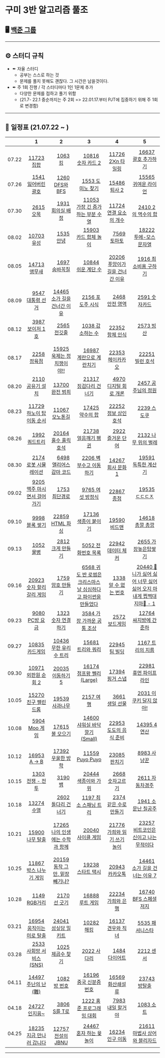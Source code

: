 # 구미 3반 알고리즘 풀조

## 🖥 [백준 그룹](https://www.acmicpc.net/group/11830)
-----------------------
## ⚙ 스터디 규칙


- ✒ 자율 스터디
    - 공부는 스스로 하는 것
    - 문제를 풀지 못해도 괜찮다. 그 시간은 남을것이다.
- ✒ 주 1회 진행 / 각 스터디마다 1인 1문제 추가
    - 다양한 문제를 접하고 풀기 위함
    - (21.7- 22.1 중순까지는 주 2회 => 22.01.17.부터 PJT에 집중하기 위해 주 1회로 변경함)
-----------------------
## 📅 일정표 (21.07.22 ~ )
| |1|2|3|4|5|
|:--:|:--:|:--:|:--:|:--:|:--:|
|07.22|<img src="https://static.solved.ac/tier_small/6.svg" width="14" height="14">[11723 집합](https://boj.kr/11723)|<img src="https://static.solved.ac/tier_small/7.svg" width="14" height="14">[1063 킹](https://boj.kr/1063)|<img src="https://static.solved.ac/tier_small/7.svg" width="14" height="14">[10816 숫자 카드 2](https://boj.kr/10816)|<img src="https://static.solved.ac/tier_small/8.svg" width="14" height="14">[11726 2⨉n 타일링](https://boj.kr/11726)|<img src="https://static.solved.ac/tier_small/13.svg" width="14" height="14">[16637 괄호 추가하기](https://boj.kr/11637)|
|07.26|<img src="https://static.solved.ac/tier_small/9.svg" width="14" height="14">[1541 잃어버린 괄호](https://boj.kr/1541)|<img src="https://static.solved.ac/tier_small/9.svg" width="14" height="14">[1260 DFS와 BFS](https://boj.kr/1260)|<img src="https://static.solved.ac/tier_small/10.svg" width="14" height="14">[1553 도미노 찾기](https://boj.kr/1553)|<img src="https://static.solved.ac/tier_small/10.svg" width="14" height="14">[15486 퇴사 2](https://boj.kr/15486)|<img src="https://static.solved.ac/tier_small/10.svg" width="14" height="14">[15565 귀여운 라이언](https://boj.kr/15565)|
|07.30|<img src="https://static.solved.ac/tier_small/8.svg" width="14" height="14">[2615 오목](https://boj.kr/2615)|<img src="https://static.solved.ac/tier_small/9.svg" width="14" height="14">[1931 회의실 배정](https://boj.kr/1931)|<img src="https://static.solved.ac/tier_small/9.svg" width="14" height="14">[11053 가장 긴 증가하는 부분 수열](https://boj.kr/11053)|<img src="https://static.solved.ac/tier_small/9.svg" width="14" height="14">[11724 연결 요소의 개수](https://boj.kr/11724)|<img src="https://static.solved.ac/tier_small/10.svg" width="14" height="14">[2410 2의 멱수의 합](https://boj.kr/2410)|
|08.02|<img src="https://static.solved.ac/tier_small/8.svg" width="14" height="14">[10703 유성](https://boj.kr/10703)|<img src="https://static.solved.ac/tier_small/9.svg" width="14" height="14">[1535 안녕](https://boj.kr/1535)|<img src="https://static.solved.ac/tier_small/9.svg" width="14" height="14">[15903 카드 합체 놀이](https://boj.kr/15903)|<img src="https://static.solved.ac/tier_small/10.svg" width="14" height="14">[7569 토마토](https://boj.kr/7569)|<img src="https://static.solved.ac/tier_small/10.svg" width="14" height="14">[18222 투에-모스 문자열](https://boj.kr/18222)|
|08.05|<img src="https://static.solved.ac/tier_small/8.svg" width="14" height="14">[14713 앵무새](https://boj.kr/14713)|<img src="https://static.solved.ac/tier_small/10.svg" width="14" height="14">[1697 숨바꼭질](https://boj.kr/1697)|<img src="https://static.solved.ac/tier_small/10.svg" width="14" height="14">[10844 쉬운 계단 수](https://boj.kr/10844)|<img src="https://static.solved.ac/tier_small/10.svg" width="14" height="14">[20206 푸앙이가 길을 건너간 이유](https://boj.kr/20206)|<img src="https://static.solved.ac/tier_small/11.svg" width="14" height="14">[1916 최소비용 구하기](https://boj.kr/1916)|
|08.09|<img src="https://static.solved.ac/tier_small/8.svg" width="14" height="14">[9547 대통령 선거](https://boj.kr/9547)|<img src="https://static.solved.ac/tier_small/9.svg" width="14" height="14">[14465 소가 길을 건너간 이유](https://boj.kr/14465)|<img src="https://static.solved.ac/tier_small/10.svg" width="14" height="14">[2156 포도주 시식](https://boj.kr/2156)|<img src="https://static.solved.ac/tier_small/10.svg" width="14" height="14">[2468 안전 영역](https://boj.kr/2468)|<img src="https://static.solved.ac/tier_small/11.svg" width="14" height="14">[2591 숫자카드](https://boj.kr/2591)|
|08.12|<img src="https://static.solved.ac/tier_small/9.svg" width="14" height="14">[3987 보이저 1호](https://boj.kr/3987)|<img src="https://static.solved.ac/tier_small/10.svg" width="14" height="14">[2565 전깃줄](https://boj.kr/2565)|<img src="https://static.solved.ac/tier_small/11.svg" width="14" height="14">[1038 감소하는 수](https://boj.kr/1038)|<img src="https://static.solved.ac/tier_small/11.svg" width="14" height="14">[22352 항체 인식](https://boj.kr/22352)|<img src="https://static.solved.ac/tier_small/12.svg" width="14" height="14">[2573 빙산](https://boj.kr/2573)|
|08.17|<img src="https://static.solved.ac/tier_small/10.svg" width="14" height="14">[2258 정육점](https://boj.kr/2258)|<img src="https://static.solved.ac/tier_small/10.svg" width="14" height="14">[15925 욱제는 정치쟁이야!!](https://boj.kr/15925)|<img src="https://static.solved.ac/tier_small/10.svg" width="14" height="14">[16987 계란으로 계란치기](https://boj.kr/16987)|<img src="https://static.solved.ac/tier_small/10.svg" width="14" height="14">[22353 헤이카카오](https://boj.kr/22353)|<img src="https://static.solved.ac/tier_small/11.svg" width="14" height="14">[22251 빌런 호석](https://boj.kr/22251)|
|08.20|<img src="https://static.solved.ac/tier_small/10.svg" width="14" height="14">[2110 공유기 설치](https://boj.kr/2110)|<img src="https://static.solved.ac/tier_small/10.svg" width="14" height="14">[13700 완전 범죄](https://boj.kr/13700)|<img src="https://static.solved.ac/tier_small/10.svg" width="14" height="14">[21317 징검다리 건너기](https://boj.kr/21317)|<img src="https://static.solved.ac/tier_small/11.svg" width="14" height="14">[4970 디지털 회로 개론](https://boj.kr/4970)|<img src="https://static.solved.ac/tier_small/12.svg" width="14" height="14">[2457 공주님의 정원](https://boj.kr/2457)|
|08.23|<img src="https://static.solved.ac/tier_small/9.svg" width="14" height="14">[11729 하노이 탑 이동 순서](https://boj.kr/11729)|<img src="https://static.solved.ac/tier_small/10.svg" width="14" height="14">[11067 모노톤길](https://boj.kr/11067)|<img src="https://static.solved.ac/tier_small/11.svg" width="14" height="14">[17425 약수의 합](https://boj.kr/17425)|<img src="https://static.solved.ac/tier_small/11.svg" width="14" height="14">[22252 정보 상인 호석](https://boj.kr/22252)|<img src="https://static.solved.ac/tier_small/12.svg" width="14" height="14">[2239 스도쿠](https://boj.kr/2239)|
|08.26|<img src="https://static.solved.ac/tier_small/10.svg" width="14" height="14">[1992 쿼드트리](https://boj.kr/1992)|<img src="https://static.solved.ac/tier_small/11.svg" width="14" height="14">[20164 홀수 홀릭 호석](https://boj.kr/20164)|<img src="https://static.solved.ac/tier_small/11.svg" width="14" height="14">[21738 얼음깨기 펭귄](https://boj.kr/21738)|<img src="https://static.solved.ac/tier_small/12.svg" width="14" height="14">[2922 즐거운 단어](https://boj.kr/2922)|<img src="https://static.solved.ac/tier_small/13.svg" width="14" height="14">[2132 나무 위의 벌레](https://boj.kr/2132)|
|08.30|<img src="https://static.solved.ac/tier_small/11.svg" width="14" height="14">[2174 로봇 시뮬레이션](https://boj.kr/2174)|<img src="https://static.solved.ac/tier_small/11.svg" width="14" height="14">[6498 앨리어스 감마 코드](https://boj.kr/6498)|<img src="https://static.solved.ac/tier_small/12.svg" width="14" height="14">[2206 벽 부수고 이동하기](https://boj.kr/2206)|<img src="https://static.solved.ac/tier_small/12.svg" width="14" height="14">[14267 회사 문화 1](https://boj.kr/14267)|<img src="https://static.solved.ac/tier_small/13.svg" width="14" height="14">[19591 독특한 계산기](https://boj.kr/19591)|
|09.02|<img src="https://static.solved.ac/tier_small/10.svg" width="14" height="14">[9205 맥주 마시면서 걸어가기](https://boj.kr/2174)|<img src="https://static.solved.ac/tier_small/11.svg" width="14" height="14">[1753 최단경로](https://boj.kr/1753)|<img src="https://static.solved.ac/tier_small/11.svg" width="14" height="14">[9765 여섯 방정식](https://boj.kr/9765)|<img src="https://static.solved.ac/tier_small/11.svg" width="14" height="14">[22867 종점](https://boj.kr/22867)|<img src="https://static.solved.ac/tier_small/13.svg" width="14" height="14">[19535 ㄷㄷㄷㅈ](https://boj.kr/19535)|
|09.10|<img src="https://static.solved.ac/tier_small/13.svg" width="14" height="14">[9998 블록 쌓기](https://boj.kr/9998)|<img src="https://static.solved.ac/tier_small/13.svg" width="14" height="14">[22859 HTML 파싱](https://boj.kr/22859)|<img src="https://static.solved.ac/tier_small/14.svg" width="14" height="14">[17136 색종이 붙이기](https://boj.kr/17136)|<img src="https://static.solved.ac/tier_small/14.svg" width="14" height="14">[19590 비드맨](https://boj.kr/19590)|<img src="https://static.solved.ac/tier_small/15.svg" width="14" height="14">[14618 총깔 총깡](https://boj.kr/14618)|
|09.13|<img src="https://static.solved.ac/tier_small/10.svg" width="14" height="14">[1052 물병](https://boj.kr/1052)|<img src="https://static.solved.ac/tier_small/11.svg" width="14" height="14">[2812 크게 만들기](https://boj.kr/2812)|<img src="https://static.solved.ac/tier_small/12.svg" width="14" height="14">[5052 전화번호 목록](https://boj.kr/5052)|<img src="https://static.solved.ac/tier_small/11.svg" width="14" height="14">[22942 데이터 체커](https://boj.kr/22942)|<img src="https://static.solved.ac/tier_small/13.svg" width="14" height="14">[2655 가장높은탑쌓기](https://boj.kr/2655)|
|09.16|<img src="https://static.solved.ac/tier_small/10.svg" width="14" height="14">[20923 숫자 할리갈리 게임](https://boj.kr/20923)|<img src="https://static.solved.ac/tier_small/11.svg" width="14" height="14">[1759 암호 만들기](https://boj.kr/1759)|<img src="https://static.solved.ac/tier_small/11.svg" width="14" height="14">[6568 귀도 반 로썸은 크리스마스날 심심하다고 파이썬을 만들었다](https://boj.kr/6568)|<img src="https://static.solved.ac/tier_small/12.svg" width="14" height="14">[1338 알 수 없는 번호](https://boj.kr/1338)|<img src="https://static.solved.ac/tier_small/12.svg" width="14" height="14">[20440 🎵니가 싫어 싫어 너무 싫어 싫어 오지 마 내게 찝쩍대지마🎵 - 1](https://boj.kr/20440)|
|09.23|<img src="https://static.solved.ac/tier_small/10.svg" width="14" height="14">[9080 PC방 요금](https://boj.kr/9080)|<img src="https://static.solved.ac/tier_small/11.svg" width="14" height="14">[1323 숫자 연결하기](https://boj.kr/1323)|<img src="https://static.solved.ac/tier_small/12.svg" width="14" height="14">[3584 가장 가까운 공통 조상](https://boj.kr/3584)|<img src="https://static.solved.ac/tier_small/13.svg" width="14" height="14">[2572 보드게임](https://boj.kr/2572)|<img src="https://static.solved.ac/tier_small/13.svg" width="14" height="14">[12764 싸지방에 간 준하](https://boj.kr/12764)|
|09.27|<img src="https://static.solved.ac/tier_small/10.svg" width="14" height="14">[10835 카드게임](https://boj.kr/10835)|<img src="https://static.solved.ac/tier_small/11.svg" width="14" height="14">[10436 무한 유리수 트리](https://boj.kr/10436)|<img src="https://static.solved.ac/tier_small/11.svg" width="14" height="14">[15681 트리와 쿼리](https://boj.kr/15681)|<img src="https://static.solved.ac/tier_small/11.svg" width="14" height="14">[22945 팀 빌딩](https://boj.kr/22945)|<img src="https://static.solved.ac/tier_small/13.svg" width="14" height="14">[1167 트리의 지름](https://boj.kr/1167)|
|09.30|<img src="https://static.solved.ac/tier_small/9.svg" width="14" height="14">[10971 외판원 순회 2](https://boj.kr/10971)|<img src="https://static.solved.ac/tier_small/10.svg" width="14" height="14">[20035 이동하기 5](https://boj.kr/20035)|<img src="https://static.solved.ac/tier_small/10.svg" width="14" height="14">[16174 점프왕 쩰리 (Large)](https://boj.kr/16174)|<img src="https://static.solved.ac/tier_small/11.svg" width="14" height="14">[17394 핑거 스냅](https://boj.kr/17394)|<img src="https://static.solved.ac/tier_small/11.svg" width="14" height="14">[22981 휴먼 파이프라인](https://boj.kr/22981)|
|10.05|<img src="https://static.solved.ac/tier_small/8.svg" width="14" height="14">[15270 친구 팰린드롬](https://boj.kr/15270)|<img src="https://static.solved.ac/tier_small/10.svg" width="14" height="14">[19539 사과나무](https://boj.kr/19539)|<img src="https://static.solved.ac/tier_small/12.svg" width="14" height="14">[2157 여행](https://boj.kr/2157)|<img src="https://static.solved.ac/tier_small/13.svg" width="14" height="14">[3661 생일 선물](https://boj.kr/3661)|<img src="https://static.solved.ac/tier_small/14.svg" width="14" height="14">[2031 이 쿠키 달지 않아!](https://boj.kr/2031)|
|10.08|<img src="https://static.solved.ac/tier_small/10.svg" width="14" height="14">[5904 Moo 게임](https://boj.kr/5904)|<img src="https://static.solved.ac/tier_small/10.svg" width="14" height="14">[17615 볼 모으기](https://boj.kr/17615)|<img src="https://static.solved.ac/tier_small/11.svg" width="14" height="14">[14600 샤워실 바닥 깔기 (Small)](https://boj.kr/14600)|<img src="https://static.solved.ac/tier_small/11.svg" width="14" height="14">[22953 도도의 음식 준비](https://boj.kr/22953)|<img src="https://static.solved.ac/tier_small/11.svg" width="14" height="14">[14395 4연산](https://boj.kr/14395)|
|10.12|<img src="https://static.solved.ac/tier_small/10.svg" width="14" height="14">[16953 A → B](https://boj.kr/16953)|<img src="https://static.solved.ac/tier_small/10.svg" width="14" height="14">[17392 우울한 방학](https://boj.kr/17392)|<img src="https://static.solved.ac/tier_small/11.svg" width="14" height="14">[11559 Puyo Puyo](https://boj.kr/11559)|<img src="https://static.solved.ac/tier_small/11.svg" width="14" height="14">[23085 판치기](https://boj.kr/23085)|<img src="https://static.solved.ac/tier_small/12.svg" width="14" height="14">[8983 사냥꾼](https://boj.kr/8983)|
|10.15|<img src="https://static.solved.ac/tier_small/10.svg" width="14" height="14">[1303 전쟁 - 전투](https://boj.kr/1303)|<img src="https://static.solved.ac/tier_small/11.svg" width="14" height="14">[3190 뱀](https://boj.kr/3190)|<img src="https://static.solved.ac/tier_small/11.svg" width="14" height="14">[20444 색종이와 가위](https://boj.kr/20444)|<img src="https://static.solved.ac/tier_small/11.svg" width="14" height="14">[2668 숫자고르기](https://boj.kr/2668)|<img src="https://static.solved.ac/tier_small/13.svg" width="14" height="14">[2611 자동차경주](https://boj.kr/2611)|
|10.18|<img src="https://static.solved.ac/tier_small/11.svg" width="14" height="14">[13274 수열](https://boj.kr/13274)|<img src="https://static.solved.ac/tier_small/12.svg" width="14" height="14">[2602 돌다리 건너기](https://boj.kr/2602)|<img src="https://static.solved.ac/tier_small/12.svg" width="14" height="14">[1197 최소 스패닝 트리](https://boj.kr/1197)|<img src="https://static.solved.ac/tier_small/12.svg" width="14" height="14">[2374 같은 수로 만들기](https://boj.kr/2374)|<img src="https://static.solved.ac/tier_small/13.svg" width="14" height="14">[1941 소문난 칠공주](https://boj.kr/1941)|
|10.21|<img src="https://static.solved.ac/tier_small/10.svg" width="14" height="14">[15900 나무 탈출](https://boj.kr/15900)|<img src="https://static.solved.ac/tier_small/11.svg" width="14" height="14">[17265 나의 인생에는 수학과 함께](https://boj.kr/17265)|<img src="https://static.solved.ac/tier_small/12.svg" width="14" height="14">[20040 사이클 게임](https://boj.kr/20040)|<img src="https://static.solved.ac/tier_small/12.svg" width="14" height="14">[21776 가희와 읽기 쓰기 놀이](https://boj.kr/21776)|<img src="https://static.solved.ac/tier_small/13.svg" width="14" height="14">[23257 비트코인은 신이고 나는 무적이다](https://boj.kr/23257)|
|10.25|<img src="https://static.solved.ac/tier_small/10.svg" width="14" height="14">[11867 박스 나누기 게임](https://boj.kr/11867)|<img src="https://static.solved.ac/tier_small/11.svg" width="14" height="14">[20159 동작 그만. 밑장 빼기냐?](https://boj.kr/20159)|<img src="https://static.solved.ac/tier_small/12.svg" width="14" height="14">[19238 스타트 택시](https://boj.kr/19238)|<img src="https://static.solved.ac/tier_small/12.svg" width="14" height="14">[20943 카카오톡](https://boj.kr/20943)|<img src="https://static.solved.ac/tier_small/14.svg" width="14" height="14">[14461 소가 길을 건너는 이유 7](https://boj.kr/14461)|
|10.28|<img src="https://static.solved.ac/tier_small/10.svg" width="14" height="14">[1149 RGB거리](https://boj.kr/1149)|<img src="https://static.solved.ac/tier_small/11.svg" width="14" height="14">[2170 선 긋기](https://boj.kr/2170)|<img src="https://static.solved.ac/tier_small/11.svg" width="14" height="14">[16888 루트 게임](https://boj.kr/16888)|<img src="https://static.solved.ac/tier_small/11.svg" width="14" height="14">[22234 가희와 은행](https://boj.kr/22234)|<img src="https://static.solved.ac/tier_small/14.svg" width="14" height="14">[16740 BFS 스페셜 저지](https://boj.kr/16740)|
|03.21|<img src="https://static.solved.ac/tier_small/12.svg" width="14" height="14">[16954 움직이는 미로 탈출](https://boj.kr/16954)|<img src="https://static.solved.ac/tier_small/12.svg" width="14" height="14">[24041 성싶당 밀키트](https://boj.kr/24041)|<img src="https://static.solved.ac/tier_small/12.svg" width="14" height="14">[10282	해킹](https://boj.kr/10282)|<img src="https://static.solved.ac/tier_small/14.svg" width="14" height="14">[16137 견우와 직녀](https://boj.kr/16137)|<img src="https://static.solved.ac/tier_small/12.svg" width="14" height="14">[5535 패셔니스타](https://boj.kr/5535)|
|03.28|<img src="https://static.solved.ac/tier_small/13.svg" width="14" height="14">[2533 사회망 서비스(SNS)](https://boj.kr/2533)|<img src="https://static.solved.ac/tier_small/11.svg" width="14" height="14">[1025 제곱수 찾기](https://boj.kr/1025)|<img src="https://static.solved.ac/tier_small/10.svg" width="14" height="14">[2022 사다리](https://boj.kr/2022)|<img src="https://static.solved.ac/tier_small/12.svg" width="14" height="14">[1484 다이어트](https://boj.kr/1484)|<img src="https://static.solved.ac/tier_small/11.svg" width="14" height="14">[2212 센서](https://boj.kr/2212)|
|04.11|<img src="https://static.solved.ac/tier_small/12.svg" width="14" height="14">[14497 주난의 난(難)](https://boj.kr/14497)|<img src="https://static.solved.ac/tier_small/12.svg" width="14" height="14">[1082	 방 번호](https://boj.kr/1082)|<img src="https://static.solved.ac/tier_small/11.svg" width="14" height="14">[16196	 중국 신분증 번호](https://boj.kr/16196)|<img src="https://static.solved.ac/tier_small/12.svg" width="14" height="14">[16569	 화산쇄설류](https://boj.kr/16569)|<img src="https://static.solved.ac/tier_small/13.svg" width="14" height="14">[23743	 방탈출](https://boj.kr/23743)|
|04.18|<img src="https://static.solved.ac/tier_small/12.svg" width="14" height="14">[24727	 인지융~](https://boj.kr/24727)|<img src="https://static.solved.ac/tier_small/12.svg" width="14" height="14">[3806	 S를 T로](https://boj.kr/3806)|<img src="https://static.solved.ac/tier_small/14.svg" width="14" height="14">[1222	 홍준 프로그래밍 대회](https://boj.kr/1222)|<img src="https://static.solved.ac/tier_small/11.svg" width="14" height="14">[7983	 내일 할거야](https://boj.kr/7983)|<img src="https://static.solved.ac/tier_small/12.svg" width="14" height="14">[1083	 소트](https://boj.kr/1083)|
|04.25|<img src="https://static.solved.ac/tier_small/13.svg" width="14" height="14">[18235	 지금 만나러 갑니다](https://boj.kr/18235)|<img src="https://static.solved.ac/tier_small/13.svg" width="14" height="14">[12757	 전설의 JBNU](https://boj.kr/12757)|<img src="https://static.solved.ac/tier_small/10.svg" width="14" height="14">[24467	 혼자 하는 윷놀이](https://boj.kr/24467)|<img src="https://static.solved.ac/tier_small/11.svg" width="14" height="14">[16234	 인구 이동](https://boj.kr/16234)|<img src="https://static.solved.ac/tier_small/15.svg" width="14" height="14">[21611	 마법사 상어와 블리자드](https://boj.kr/21611)|
-----------------------
